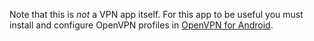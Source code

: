 Note that this is *not* a VPN app itself. For this app to be useful
you must install and configure OpenVPN profiles in [OpenVPN for
Android](https://play.google.com/store/apps/details?id=de.blinkt.openvpn).
